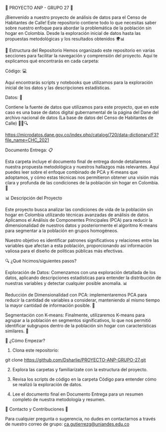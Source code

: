🚀 PROYECTO ANP - GRUPO 27 🚀

¡Bienvenido a nuestro proyecto de análisis de datos para el Censo de Habitantes de Calle! Este repositorio contiene todo lo que necesitas saber sobre nuestro enfoque para abordar la problemática de la población sin hogar en Colombia. Desde la exploración inicial de datos hasta las propuestas metodológicas y los resultados obtenidos 🌍📊

📂 Estructura del Repositorio
Hemos organizado este repositorio en varias secciones para facilitar la navegación y comprensión del proyecto. Aquí te explicamos qué encontrarás en cada carpeta:

Código: 💻

Aquí encontrarás scripts y notebooks que utilizamos para la exploración inicial de los datos y las descripciones estadísticas.

Datos: 📑

Contiene la fuente de datos que utilizamos para este proyecto, que en este caso es una base de datos digital gubernamental de la página del Dane del archivo nacional de datos (La base de datos del Censo de Habitantes de Calle) 🕵️‍♂️🔍

https://microdatos.dane.gov.co/index.php/catalog/720/data-dictionary/F3?file_name=CHC_2021

Documento Entrega: 📋

Esta carpeta incluye el documento final de entrega donde detallaremos nuestra propuesta metodológica y nuestros hallazgos más relevantes. Aquí puedes leer sobre el enfoque combinado de PCA y K-means que adoptamos, y cómo estas técnicas nos permitieron obtener una visión más clara y profunda de las condiciones de la población sin hogar en Colombia. 🎯

📊 Descripción del Proyecto

Este proyecto busca analizar las condiciones de vida de la población sin hogar en Colombia utilizando técnicas avanzadas de análisis de datos. Aplicamos el Análisis de Componentes Principales (PCA) para reducir la dimensionalidad de nuestros datos y posteriormente el algoritmo K-means para segmentar a la población en grupos homogéneos.

Nuestro objetivo es identificar patrones significativos y relaciones entre las variables que afectan a esta población, proporcionando así información valiosa para el diseño de políticas públicas más efectivas.

🔍 ¿Qué hicimos/siguientes pasos?

Exploración de Datos: Comenzamos con una exploración detallada de los datos, aplicando descripciones estadísticas para entender la distribución de nuestras variables y detectar cualquier posible anomalía. 📊

Reducción de Dimensionalidad con PCA: implementaremos PCA para reducir la cantidad de variables a considerar, manteniendo al mismo tiempo la mayor cantidad de información posible. 🧠

Segmentación con K-means: Finalmente, utilizaremos K-means para agrupar a la población en segmentos significativos, lo que nos permitió identificar subgrupos dentro de la población sin hogar con características similares. 🔗

🚀 ¿Cómo Empezar?

1. Clona este repositorio:

git clone https://github.com/Dsharlie/PROYECTO-ANP-GRUPO-27.git

2. Explora las carpetas y familiarízate con la estructura del proyecto.
   
3. Revisa los scripts de código en la carpeta Código para entender cómo se realizó la exploración de datos.
   
4. Lee el documento final en Documento Entrega para un resumen completo de nuestra metodología y resumen.
   
📧 Contacto y Contribuciones 🤝

Para cualquier pregunta o sugerencia, no dudes en contactarnos a través de nuestro correo de grupo: ca.gutierrezg@uniandes.edu.co
